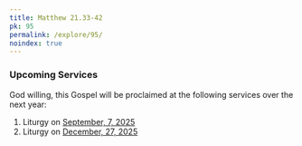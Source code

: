 ```yaml
---
title: Matthew 21.33-42
pk: 95
permalink: /explore/95/
noindex: true
---
```


### Upcoming Services

God willing, this Gospel will be proclaimed at the following services over the next year:


1. Liturgy on [September,  7, 2025](https://orthocal.info/readings/gregorian/2025/09/07/)
1. Liturgy on [December, 27, 2025](https://orthocal.info/readings/gregorian/2025/12/27/)
